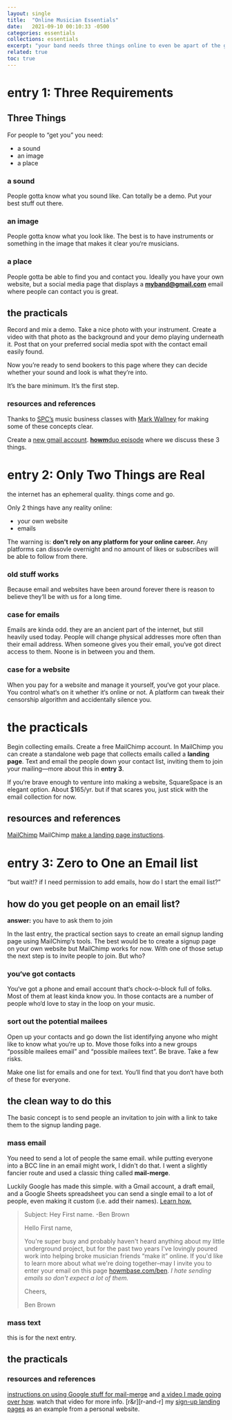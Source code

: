 ```yaml
---
layout: single
title:  "Online Musician Essentials"
date:   2021-09-10 00:10:33 -0500
categories: essentials
collections: essentials
excerpt: "your band needs three things online to even be apart of the game."
related: true
toc: true
---
```

# entry 1: Three Requirements
## Three Things
For people to “get you” you need:
- a sound
- an image
- a place

### a sound
People gotta know what you sound like. Can totally be a demo. Put your best stuff out there. 

### an image
People gotta know what you look like. The best is to have instruments or something in the image that makes it clear you‘re musicians.

### a place
People gotta be able to find you and contact you. Ideally you have your own website, but a social media page that displays a **myband@gmail.com** email where people can contact you is great.


## the practicals
Record and mix a demo. Take a nice photo with your instrument. Create a video with that photo as the background and your demo playing underneath it. Post that on your preferred social media spot with the contact email easily found.

Now you’re ready to send bookers to this page where they can decide whether your sound and look is what they’re into. 

It’s the bare minimum. It’s the first step.


### resources and references
Thanks to [SPC’s][spc] music business classes with [Mark Wallney][mark-w] for making some of these concepts clear.

Create a [new gmail account][google-account].
[**howm**duo episode][howmduo] where we discuss these 3 things.


[google-account]: https://accounts.google.com/signup/v2/webcreateaccount?flowName=GlifWebSignIn&flowEntry=SignUp
[spc]:   https://www.southplainscollege.edu/exploreprograms/technicaleducation/creativearts/commmusic.php
[mark-w]: https://www.southplainscollege.edu/faculty/wallney-mark.php
[howmduo]: https://howmbase.com/podcast/duo-03


# entry 2: Only Two Things are Real
the internet has an ephemeral quality. things come and go. 

Only 2 things have any reality online:
- your own website
- emails

The warning is: **don't rely on any platform for your online career.** Any platforms can dissovle overnight and no amount of likes or subscribes will be able to follow from there. 

### old stuff works
Because email and websites have been around forever there is reason to believe they‘ll be with us for a long time. 

### case for emails
Emails are kinda odd. they are an ancient part of the internet, but still heavily used today. People will change physical addresses more often than their email address. When someone gives you their email, you‘ve got direct access to them. Noone is in between you and them. 

### case for a website
When you pay for a website and manage it yourself, you‘ve got your place. You control what‘s on it whether it‘s online or not. A platform can tweak their censorship algorithm and accidentally silence you.

# the practicals
Begin collecting emails. Create a free MailChimp account. In MailChimp you can create a standalone web page that collects emails called a **landing page**. Text and email the people down your contact list, inviting them to join your mailing—more about this in **entry 3**.

If you‘re brave enough to venture into making a website, SquareSpace is an elegant option. About $165/yr. but if that scares you, just stick with the email collection for now.


## resources and references
[MailChimp][mailchimp] 
MailChimp [make a landing page instuctions][mc-landing-page].



[mailchimp]: https://mailchimp.com/
[mc-landing-page]:   https://mailchimp.com/help/create-a-landing-page/


# entry 3: Zero to One an Email list
“but wait!? if I need permission to add emails, how do I start the email list?”

## how do you get people on an email list?
**answer:** you have to ask them to join

In the last entry, the practical section says to create an email signup landing page using MailChimp‘s tools. The best would be to create a signup page on your own website but MailChimp works for now. With one of those setup the next step is to invite people to join. But who?

### you‘ve got contacts
You‘ve got a phone and email account that‘s chock-o-block full of folks. Most of them at least kinda know you. In those contacts are a number of people who‘d love to stay in the loop on your music.

### sort out the potential mailees
Open up your contacts and go down the list identifying anyone who might like to know what you‘re up to. Move those folks into a new groups “possible mailees email” and “possible mailees text”. Be brave. Take a few risks.

Make one list for emails and one for text. You‘ll find that you don‘t have both of these for everyone.


## the clean way to do this
The basic concept is to send people an invitation to join with a link to take them to the signup landing page.

### mass email
You need to send a lot of people the same email. while putting everyone into a BCC line in an email might work, I didn't do that. I went a slightly fancier route and used a classic thing called **mail-merge**. 

Luckily Google has made this simple. with a Gmail account, a draft email, and a Google Sheets spreadsheet you can send a single email to a lot of people, even making it custom (i.e. add their names). [Learn how.][r&r]


>Subject: Hey First name. -Ben Brown
>
>Hello First name,
>
>You're super busy and probably haven't heard anything about my little underground project, but for the past two years I've lovingly poured work into helping broke musician friends “make it” online. If you'd like to learn more about what we're doing together–may I invite you to enter your email on this page [howmbase.com/ben][howm-ben]. *I hate sending emails so don't expect a lot of them.*
>
>Cheers,
>
>Ben Brown

### mass text
this is for the next entry.


## the practicals



### resources and references
[instructions on using Google stuff for mail-merge][gmailmerge] and [a video I made going over how][ml-mailmerge-vid]. watch that video for more info. [r&r][r-and-r]
my [sign-up landing pages][howm-ben] as an example from a personal website.


[r&r]: #resources-and-references
[howm-ben]: https://howmbase.com/ben
[ml-mailmerge-vid]: https://youtu.be/iS_-mzZVlr8
[gmailmerge]: https://developers.google.com/workspace/solutions/mail-merge
[mc-landing-page]:   https://mailchimp.com/help/create-a-landing-page/

